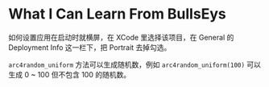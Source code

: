 # What I Can Learn From BullsEys

如何设置应用在启动时就横屏，在 XCode 里选择该项目，在 General 的 Deployment Info 这一栏下，把 Portrait 去掉勾选。

`arc4random_uniform` 方法可以生成随机数，例如 `arc4random_uniform(100)` 可以生成 0 ~ 100 但不包含 100 的随机数。

